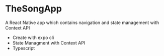 # TheSongApp
A React Native app which contains navigation and state management with Context API

- Create with expo cli
- State Managment with Context API
- Typescript 

